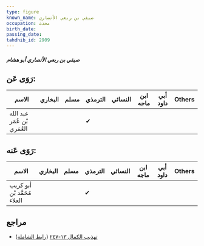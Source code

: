 ```yaml
---
type: figure
known_name: صيفي بن ربعي الأنصاري
occupation: محدث
birth_date:
passing_date:
tahdhib_id: 2909
---
```

##### صيفي بن ربعي الأنصاري أبو هشام

## رَوَى عَن:
| الاسم                       | البخاري | مسلم | الترمذي | النسائي | ابن ماجه | أبي داود | Others |
| --------------------------- | ------- | ---- | ------- | ------- | -------- | -------- | ------ |
| عبد الله بْن عُمَر العُمَري |         |      | ✔       |         |          |          |        |
## رَوَى عَنه:
| الاسم                        | البخاري | مسلم | الترمذي | النسائي | ابن ماجه | أبي داود | Others |
| ---------------------------- | ------- | ---- | ------- | ------- | -------- | -------- | ------ |
| أبو كريب مُحَمَّد بْن العلاء |         |      | ✔       |         |          |          |        |
## مراجع
- [تهذيب الكمال ١٣-٢٤٧](obsidian://open?vault=Tahdhib-al-Kamal&file=Figures/٢٩٠٩-صيفي%20بن%20ربعي%20الأنصاري%20أبو%20هشام) ([رابط الشاملة](https://shamela.ws/book/3722/6628))